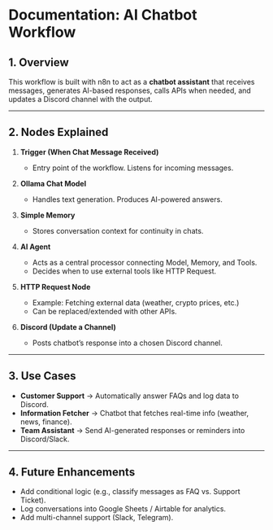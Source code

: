 
 
# Documentation: AI Chatbot Workflow

## 1. Overview
This workflow is built with n8n to act as a **chatbot assistant** that receives messages, generates AI-based responses, calls APIs when needed, and updates a Discord channel with the output.

---

## 2. Nodes Explained
1. **Trigger (When Chat Message Received)**  
   - Entry point of the workflow. Listens for incoming messages.

2. **Ollama Chat Model**  
   - Handles text generation. Produces AI-powered answers.

3. **Simple Memory**  
   - Stores conversation context for continuity in chats.

4. **AI Agent**  
   - Acts as a central processor connecting Model, Memory, and Tools.
   - Decides when to use external tools like HTTP Request.

5. **HTTP Request Node**  
   - Example: Fetching external data (weather, crypto prices, etc.)
   - Can be replaced/extended with other APIs.

6. **Discord (Update a Channel)**  
   - Posts chatbot’s response into a chosen Discord channel.

---

## 3. Use Cases
- **Customer Support** → Automatically answer FAQs and log data to Discord.  
- **Information Fetcher** → Chatbot that fetches real-time info (weather, news, finance).  
- **Team Assistant** → Send AI-generated responses or reminders into Discord/Slack.  

---

## 4. Future Enhancements
- Add conditional logic (e.g., classify messages as FAQ vs. Support Ticket).  
- Log conversations into Google Sheets / Airtable for analytics.  
- Add multi-channel support (Slack, Telegram).  

